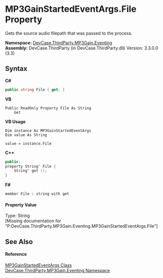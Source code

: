 # MP3GainStartedEventArgs.File Property 
 

Gets the source audio filepath that was passed to the process.

**Namespace:**&nbsp;<a href="N_DevCase_ThirdParty_MP3Gain_Eventing">DevCase.ThirdParty.MP3Gain.Eventing</a><br />**Assembly:**&nbsp;DevCase.ThirdParty (in DevCase.ThirdParty.dll) Version: 3.3.0.0 (3.3)

## Syntax

**C#**<br />
``` C#
public string File { get; }
```

**VB**<br />
``` VB
Public ReadOnly Property File As String
	Get
```

**VB Usage**<br />
``` VB Usage
Dim instance As MP3GainStartedEventArgs
Dim value As String

value = instance.File

```

**C++**<br />
``` C++
public:
property String^ File {
	String^ get ();
}
```

**F#**<br />
``` F#
member File : string with get

```


#### Property Value
Type: String<br />\[Missing <value> documentation for "P:DevCase.ThirdParty.MP3Gain.Eventing.MP3GainStartedEventArgs.File"\]

## See Also


#### Reference
<a href="T_DevCase_ThirdParty_MP3Gain_Eventing_MP3GainStartedEventArgs">MP3GainStartedEventArgs Class</a><br /><a href="N_DevCase_ThirdParty_MP3Gain_Eventing">DevCase.ThirdParty.MP3Gain.Eventing Namespace</a><br />